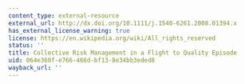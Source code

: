 ```yaml
---
content_type: external-resource
external_url: http://dx.doi.org/10.1111/j.1540-6261.2008.01394.x
has_external_license_warning: true
license: https://en.wikipedia.org/wiki/All_rights_reserved
status: ''
title: Collective Risk Management in a Flight to Quality Episode
uid: 064e360f-e766-466d-bf13-8e34bb3eded8
wayback_url: ''
---
```

